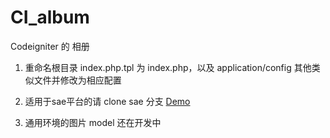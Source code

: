 CI_album
========

Codeigniter 的 相册

1. 重命名根目录 index.php.tpl 为 index.php，以及 application/config 其他类似文件并修改为相应配置

2. 适用于sae平台的请 clone sae 分支 [Demo](http://tuzki52.sinaapp.com)

3. 通用环境的图片 model 还在开发中